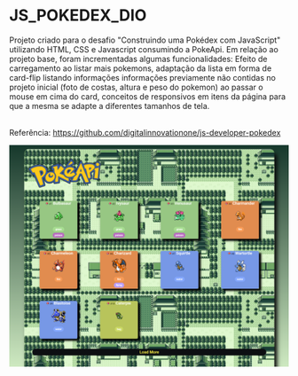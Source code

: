 # JS_POKEDEX_DIO

Projeto criado para o desafio "Construindo uma Pokédex com JavaScript" utilizando HTML, CSS e Javascript consumindo a PokeApi.
Em relação ao projeto base, foram incrementadas algumas funcionalidades: Efeito de carregamento ao listar mais pokemons, adaptação da lista em forma de card-flip listando informações informações previamente não contidas no projeto inicial (foto de costas, altura e peso do pokemon) ao passar o mouse em cima do card, conceitos de responsivos em itens da página para que a mesma se adapte a diferentes tamanhos de tela.

<br>Referência: https://github.com/digitalinnovationone/js-developer-pokedex

![image](https://github.com/VDR-ACJ/JS_POKEDEX_DIO/blob/master/assets/img/Captura_1.PNG)

